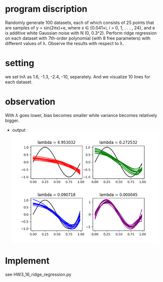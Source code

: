 # program discription
Randomly generate 100 datasets, each of which consists of 25 points
that are samples of y = sin(2πx)+e, where x ∈ {0.041×i, i = 0, 1, . . . , 24},
and e is additive white Gaussian noise with N (0, 0.3^2). Perform ridge
regression on each dataset with 7th-order polynomial (with 8 free parameters) with different values of λ. Observe the results with respect to λ.
# setting
we set lnλ as 1.6, -1.3, -2.4, -10, separately. And we visualize 10 lines for each dataset.
# observation

With λ goes lower, bias becomes smaller while variance becomes relatively bigger.


* output \
![approching curve](./lambda.png)

# Implement
see HW3_16_ridge_regression.py

